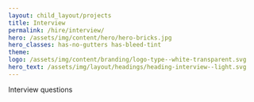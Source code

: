 ```yaml
---
layout: child_layout/projects
title: Interview
permalink: /hire/interview/
hero: /assets/img/content/hero/hero-bricks.jpg
hero_classes: has-no-gutters has-bleed-tint
theme:
logo: /assets/img/content/branding/logo-type--white-transparent.svg
hero_text: /assets/img/layout/headings/heading-interview--light.svg
---
```


Interview questions